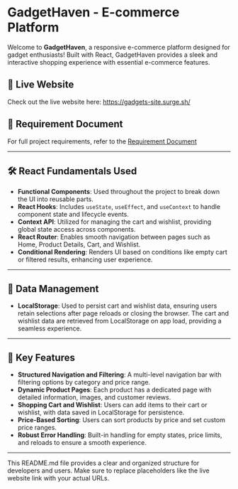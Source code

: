 # GadgetHaven - E-commerce Platform

Welcome to **GadgetHaven**, a responsive e-commerce platform designed for gadget enthusiasts! Built with React, GadgetHaven provides a sleek and interactive shopping experience with essential e-commerce features.

## 📍 Live Website
Check out the live website here: https://gadgets-site.surge.sh/

## 📄 Requirement Document
For full project requirements, refer to the [Requirement Document](https://example.com/requirements)

---

## 🛠️ React Fundamentals Used

- **Functional Components**: Used throughout the project to break down the UI into reusable parts.
- **React Hooks**: Includes `useState`, `useEffect`, and `useContext` to handle component state and lifecycle events.
- **Context API**: Utilized for managing the cart and wishlist, providing global state access across components.
- **React Router**: Enables smooth navigation between pages such as Home, Product Details, Cart, and Wishlist.
- **Conditional Rendering**: Renders UI based on conditions like empty cart or filtered results, enhancing user experience.

---

## 🔄 Data Management

- **LocalStorage**: Used to persist cart and wishlist data, ensuring users retain selections after page reloads or closing the browser. The cart and wishlist data are retrieved from LocalStorage on app load, providing a seamless experience.

---

## 🌟 Key Features

- **Structured Navigation and Filtering**: A multi-level navigation bar with filtering options by category and price range.
- **Dynamic Product Pages**: Each product has a dedicated page with detailed information, images, and customer reviews.
- **Shopping Cart and Wishlist**: Users can add items to their cart or wishlist, with data saved in LocalStorage for persistence.
- **Price-Based Sorting**: Users can sort products by price and set custom price ranges.
- **Robust Error Handling**: Built-in handling for empty states, price limits, and reloads to ensure a smooth experience.

---

This README.md file provides a clear and organized structure for developers and users. Make sure to replace placeholders like the live website link with your actual URLs.
